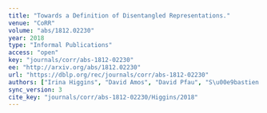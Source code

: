 ```yaml
---
title: "Towards a Definition of Disentangled Representations."
venue: "CoRR"
volume: "abs/1812.02230"
year: 2018
type: "Informal Publications"
access: "open"
key: "journals/corr/abs-1812-02230"
ee: "http://arxiv.org/abs/1812.02230"
url: "https://dblp.org/rec/journals/corr/abs-1812-02230"
authors: ["Irina Higgins", "David Amos", "David Pfau", "S\u00e9bastien Racani\u00e8re", "Lo\u00efc Matthey", "Danilo J. Rezende", "Alexander Lerchner"]
sync_version: 3
cite_key: "journals/corr/abs-1812-02230/Higgins/2018"
---
```

